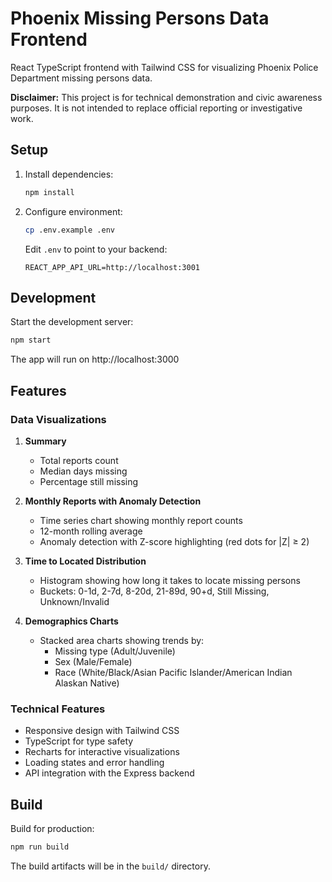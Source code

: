 # Phoenix Missing Persons Data Frontend

React TypeScript frontend with Tailwind CSS for visualizing Phoenix Police Department missing persons data.

**Disclaimer:** This project is for technical demonstration and civic awareness purposes. It is not intended to replace official reporting or investigative work.

## Setup

1. Install dependencies:
   ```bash
   npm install
   ```

2. Configure environment:
   ```bash
   cp .env.example .env
   ```

   Edit `.env` to point to your backend:
   ```
   REACT_APP_API_URL=http://localhost:3001
   ```

## Development

Start the development server:
```bash
npm start
```

The app will run on http://localhost:3000

## Features

### Data Visualizations

1. **Summary**
   - Total reports count
   - Median days missing
   - Percentage still missing

2. **Monthly Reports with Anomaly Detection**
   - Time series chart showing monthly report counts
   - 12-month rolling average
   - Anomaly detection with Z-score highlighting (red dots for |Z| ≥ 2)

3. **Time to Located Distribution**
   - Histogram showing how long it takes to locate missing persons
   - Buckets: 0-1d, 2-7d, 8-20d, 21-89d, 90+d, Still Missing, Unknown/Invalid

4. **Demographics Charts**
   - Stacked area charts showing trends by:
     - Missing type (Adult/Juvenile)
     - Sex (Male/Female)
     - Race (White/Black/Asian Pacific Islander/American Indian Alaskan Native)

### Technical Features

- Responsive design with Tailwind CSS
- TypeScript for type safety
- Recharts for interactive visualizations
- Loading states and error handling
- API integration with the Express backend

## Build

Build for production:
```bash
npm run build
```

The build artifacts will be in the `build/` directory.

